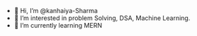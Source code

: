 - 👋 Hi, I’m @kanhaiya-Sharma
- 👀 I’m interested in problem Solving, DSA, Machine Learning.
- 🌱 I’m currently learning MERN

<!---
kanhaiya-S/kanhaiya-S is a ✨ special ✨ repository because its `README.md` (this file) appears on your GitHub profile.
You can click the Preview link to take a look at your changes.
--->
